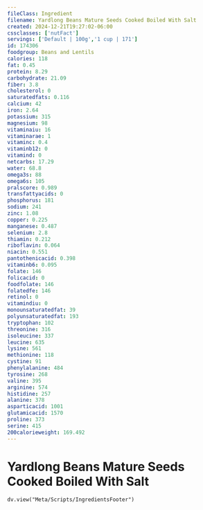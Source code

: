 ```yaml
---
fileClass: Ingredient
filename: Yardlong Beans Mature Seeds Cooked Boiled With Salt
created: 2024-12-21T19:27:02-06:00
cssclasses: ['nutFact']
servings: ['Default | 100g','1 cup | 171']
id: 174306
foodgroup: Beans and Lentils
calories: 118
fat: 0.45
protein: 8.29
carbohydrate: 21.09
fiber: 3.8
cholesterol: 0
saturatedfats: 0.116
calcium: 42
iron: 2.64
potassium: 315
magnesium: 98
vitaminaiu: 16
vitaminarae: 1
vitaminc: 0.4
vitaminb12: 0
vitamind: 0
netcarbs: 17.29
water: 68.8
omega3s: 88
omega6s: 105
pralscore: 0.989
transfattyacids: 0
phosphorus: 181
sodium: 241
zinc: 1.08
copper: 0.225
manganese: 0.487
selenium: 2.8
thiamin: 0.212
riboflavin: 0.064
niacin: 0.551
pantothenicacid: 0.398
vitaminb6: 0.095
folate: 146
folicacid: 0
foodfolate: 146
folatedfe: 146
retinol: 0
vitamindiu: 0
monounsaturatedfat: 39
polyunsaturatedfat: 193
tryptophan: 102
threonine: 316
isoleucine: 337
leucine: 635
lysine: 561
methionine: 118
cystine: 91
phenylalanine: 484
tyrosine: 268
valine: 395
arginine: 574
histidine: 257
alanine: 378
asparticacid: 1001
glutamicacid: 1570
proline: 373
serine: 415
200calorieweight: 169.492
---
```


# Yardlong Beans Mature Seeds Cooked Boiled With Salt

```dataviewjs
dv.view("Meta/Scripts/IngredientsFooter")
```